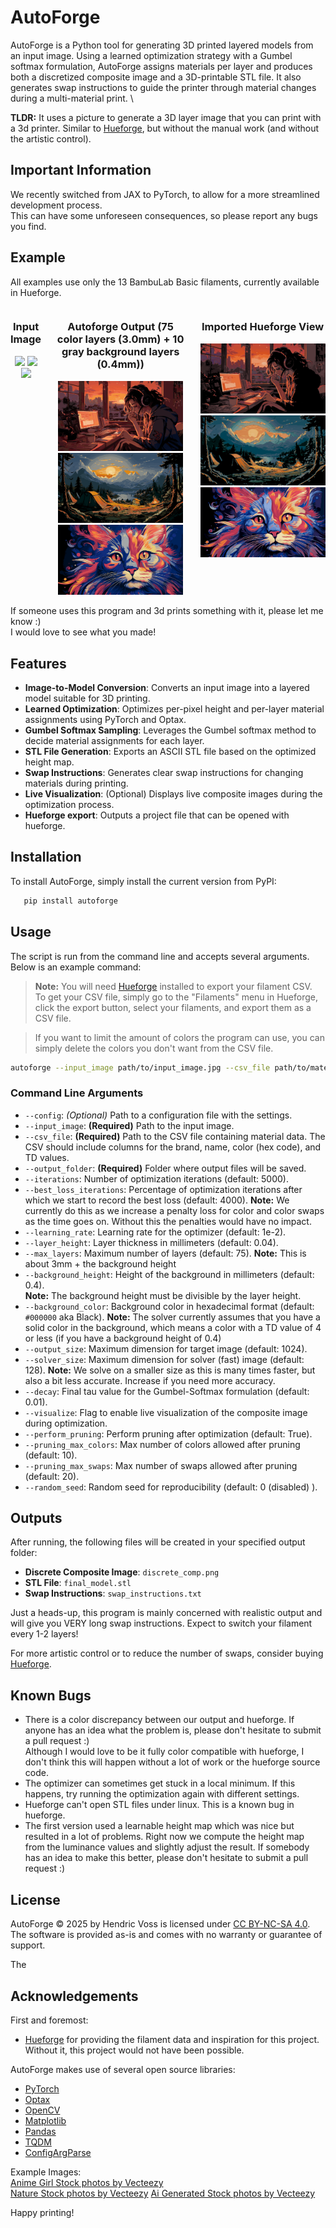 # AutoForge

AutoForge is a Python tool for generating 3D printed layered models from an input image. Using a learned optimization strategy with a Gumbel softmax formulation, AutoForge assigns materials per layer and produces both a discretized composite image and a 3D-printable STL file. It also generates swap instructions to guide the printer through material changes during a multi-material print. \

**TLDR:** It uses a picture to generate a 3D layer image that you can print with a 3d printer. Similar to [Hueforge](https://shop.thehueforge.com/), but without the manual work (and without the artistic control).


## Important Information

We recently switched from JAX to PyTorch, to allow for a more streamlined development process. \
This can have some unforeseen consequences, so please report any bugs you find. 

## Example
All examples use only the 13 BambuLab Basic filaments, currently available in Hueforge.
<div style="display: flex; justify-content: center; gap: 20px;">
  <div style="text-align: center;">
    <h3>Input Image</h3>
    <img src="https://github.com/hvoss-techfak/AutoForge/blob/main/images/lofi.jpg" width="200" />
    <img src="https://github.com/hvoss-techfak/AutoForge/blob/main/images/nature.jpg" width="200" />
    <img src="https://github.com/hvoss-techfak/AutoForge/blob/main/images/cat.jpg" width="200" />
  </div>
  <div style="text-align: center;">
    <h3>Autoforge Output (75 color layers (3.0mm) + 10 gray background layers (0.4mm)) </h3>
    <img src="https://github.com/hvoss-techfak/AutoForge/blob/main/images/lofi_discretized.jpg" width="200" />
    <img src="https://github.com/hvoss-techfak/AutoForge/blob/main/images/nature_discretized.jpg" width="200" />
    <img src="https://github.com/hvoss-techfak/AutoForge/blob/main/images/cat_discretized.jpg" width="200" />
  </div>
  <div style="text-align: center;">
    <h3>Imported Hueforge View</h3>
    <img src="https://github.com/hvoss-techfak/AutoForge/blob/main/images/lofi_hueforge.png" width="200" />
    <img src="https://github.com/hvoss-techfak/AutoForge/blob/main/images/nature_hueforge.png" width="200" />
    <img src="https://github.com/hvoss-techfak/AutoForge/blob/main/images/cat_hueforge.png" width="200" />
  </div>
</div>

If someone uses this program and 3d prints something with it, please let me know :) \
I would love to see what you made!


## Features

- **Image-to-Model Conversion**: Converts an input image into a layered model suitable for 3D printing.
- **Learned Optimization**: Optimizes per-pixel height and per-layer material assignments using PyTorch and Optax.
- **Gumbel Softmax Sampling**: Leverages the Gumbel softmax method to decide material assignments for each layer.
- **STL File Generation**: Exports an ASCII STL file based on the optimized height map.
- **Swap Instructions**: Generates clear swap instructions for changing materials during printing.
- **Live Visualization**: (Optional) Displays live composite images during the optimization process.
- **Hueforge export**: Outputs a project file that can be opened with hueforge.


## Installation

To install AutoForge, simply install the current version from PyPI:
```bash
   pip install autoforge
```

## Usage

The script is run from the command line and accepts several arguments. Below is an example command:

> **Note:** You will need [Hueforge](https://shop.thehueforge.com/) installed to export your filament CSV.  
> To get your CSV file, simply go to the "Filaments" menu in Hueforge, click the export button, select your filaments, and export them as a CSV file.

> If you want to limit the amount of colors the program can use, you can simply delete the colors you don't want from the CSV file.

```bash
autoforge --input_image path/to/input_image.jpg --csv_file path/to/materials.csv --output_folder outputs 
```

### Command Line Arguments

- `--config`: *(Optional)* Path to a configuration file with the settings.
- `--input_image`: **(Required)** Path to the input image.
- `--csv_file`: **(Required)** Path to the CSV file containing material data. The CSV should include columns for the brand, name, color (hex code), and TD values.
- `--output_folder`: **(Required)** Folder where output files will be saved.
- `--iterations`: Number of optimization iterations (default: 5000).
- `--best_loss_iterations`: Percentage of optimization iterations after which we start to record the best loss (default: 4000).
  **Note:** We currently do this as we increase a penalty loss for color and color swaps as the time goes on. Without this the penalties would have no impact.
- `--learning_rate`: Learning rate for the optimizer (default: 1e-2).
- `--layer_height`: Layer thickness in millimeters (default: 0.04).
- `--max_layers`: Maximum number of layers (default: 75). 
  **Note:** This is about 3mm + the background height
- `--background_height`: Height of the background in millimeters (default: 0.4).  
  **Note:** The background height must be divisible by the layer height.
- `--background_color`: Background color in hexadecimal format (default: `#000000` aka Black).
  **Note:** The solver currently assumes that you have a solid color in the background, which means a color with a TD value of 4 or less (if you have a background height of 0.4)
- `--output_size`: Maximum dimension for target image (default: 1024).
- `--solver_size`: Maximum dimension for solver (fast) image (default: 128).
  **Note:** We solve on a smaller size as this is many times faster, but also a bit less accurate. Increase if you need more accuracy.
- `--decay`: Final tau value for the Gumbel-Softmax formulation (default: 0.01).
- `--visualize`: Flag to enable live visualization of the composite image during optimization.
- `--perform_pruning`: Perform pruning after optimization (default: True).
- `--pruning_max_colors`: Max number of colors allowed after pruning (default: 10).
- `--pruning_max_swaps`: Max number of swaps allowed after pruning (default: 20).
- `--random_seed`: Random seed for reproducibility (default: 0 (disabled) ).

## Outputs

After running, the following files will be created in your specified output folder:

- **Discrete Composite Image**: `discrete_comp.png`
- **STL File**: `final_model.stl`
- **Swap Instructions**: `swap_instructions.txt`

Just a heads-up, this program is mainly concerned with realistic output and will give you VERY long swap instructions.
Expect to switch your filament every 1-2 layers!

For more artistic control or to reduce the number of swaps, consider buying [Hueforge](https://shop.thehueforge.com/).

## Known Bugs

- There is a color discrepancy between our output and hueforge. If anyone has an idea what the problem is, please don't hesitate to submit a pull request :) \
Although I would love to be it fully color compatible with hueforge, I don't think this will happen without a lot of work or the hueforge source code.
- The optimizer can sometimes get stuck in a local minimum. If this happens, try running the optimization again with different settings.
- Hueforge can't open STL files under linux. This is a known bug in hueforge.
- The first version used a learnable height map which was nice but resulted in a lot of problems. Right now we compute the height map from the luminance values and slightly adjust the result. If somebody has an idea to make this better, please don't hesitate to submit a pull request :)

## License

AutoForge © 2025 by Hendric Voss is licensed under [CC BY-NC-SA 4.0](https://creativecommons.org/licenses/by-nc-sa/4.0/).
The software is provided as-is and comes with no warranty or guarantee of support.

The 

## Acknowledgements

First and foremost:
- [Hueforge](https://shop.thehueforge.com/) for providing the filament data and inspiration for this project.
Without it, this project would not have been possible.

AutoForge makes use of several open source libraries:

- [PyTorch](https://pytorch.org/)
- [Optax](https://github.com/deepmind/optax)
- [OpenCV](https://opencv.org/)
- [Matplotlib](https://matplotlib.org/)
- [Pandas](https://pandas.pydata.org/)
- [TQDM](https://github.com/tqdm/tqdm)
- [ConfigArgParse](https://github.com/bw2/ConfigArgParse)

Example Images:  
<a href="https://www.vecteezy.com/free-photos/anime-girl">Anime Girl Stock photos by Vecteezy</a>  
<a href="https://www.vecteezy.com/free-photos/nature">Nature Stock photos by Vecteezy</a>
<a href="https://www.vecteezy.com/free-photos/ai-generated">Ai Generated Stock photos by Vecteezy</a>

Happy printing!